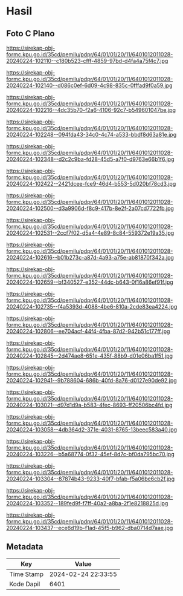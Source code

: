 # Hasil

## Foto C Plano

https://sirekap-obj-formc.kpu.go.id/35cd/pemilu/pdpr/64/01/01/20/11/6401012011028-20240224-102110--c180b523-cfff-4859-97bd-d4fa4a75f4c7.jpg

https://sirekap-obj-formc.kpu.go.id/35cd/pemilu/pdpr/64/01/01/20/11/6401012011028-20240224-102140--d086c0ef-6d09-4c98-835c-0fffad9f0a59.jpg

https://sirekap-obj-formc.kpu.go.id/35cd/pemilu/pdpr/64/01/01/20/11/6401012011028-20240224-102216--4dc35b70-f2a6-4106-92c7-b549601047be.jpg

https://sirekap-obj-formc.kpu.go.id/35cd/pemilu/pdpr/64/01/01/20/11/6401012011028-20240224-102248--094fda43-34c0-4c74-a533-bbdf8d63a81e.jpg

https://sirekap-obj-formc.kpu.go.id/35cd/pemilu/pdpr/64/01/01/20/11/6401012011028-20240224-102348--d2c2c9ba-fd28-45d5-a7f0-d9763e66b1f6.jpg

https://sirekap-obj-formc.kpu.go.id/35cd/pemilu/pdpr/64/01/01/20/11/6401012011028-20240224-102422--2421dcee-fce9-46d4-b553-5d020bf78cd3.jpg

https://sirekap-obj-formc.kpu.go.id/35cd/pemilu/pdpr/64/01/01/20/11/6401012011028-20240224-102500--d3a9906d-f8c9-417b-8e2f-2a07cd7722fb.jpg

https://sirekap-obj-formc.kpu.go.id/35cd/pemilu/pdpr/64/01/01/20/11/6401012011028-20240224-102531--2ccf7f02-d5a4-4e89-8c84-559372e19a35.jpg

https://sirekap-obj-formc.kpu.go.id/35cd/pemilu/pdpr/64/01/01/20/11/6401012011028-20240224-102616--b01b273c-a87d-4a93-a75e-ab81870f342a.jpg

https://sirekap-obj-formc.kpu.go.id/35cd/pemilu/pdpr/64/01/01/20/11/6401012011028-20240224-102659--bf340527-e352-44dc-b643-0f16a86ef91f.jpg

https://sirekap-obj-formc.kpu.go.id/35cd/pemilu/pdpr/64/01/01/20/11/6401012011028-20240224-102735--f4a5393d-4088-4be6-810a-2cde83ea4224.jpg

https://sirekap-obj-formc.kpu.go.id/35cd/pemilu/pdpr/64/01/01/20/11/6401012011028-20240224-102806--ee704acf-44f4-4fba-87d2-942b51c177ff.jpg

https://sirekap-obj-formc.kpu.go.id/35cd/pemilu/pdpr/64/01/01/20/11/6401012011028-20240224-102845--2d474ae8-651e-435f-88b9-d01e06ba1f51.jpg

https://sirekap-obj-formc.kpu.go.id/35cd/pemilu/pdpr/64/01/01/20/11/6401012011028-20240224-102941--9b788604-686b-40fd-8a76-d0127e90de92.jpg

https://sirekap-obj-formc.kpu.go.id/35cd/pemilu/pdpr/64/01/01/20/11/6401012011028-20240224-103021--d97d1d9a-b583-4fec-8693-ff20506bc4fd.jpg

https://sirekap-obj-formc.kpu.go.id/35cd/pemilu/pdpr/64/01/01/20/11/6401012011028-20240224-103058--4db364d2-371e-4031-8765-13beec583a40.jpg

https://sirekap-obj-formc.kpu.go.id/35cd/pemilu/pdpr/64/01/01/20/11/6401012011028-20240224-103226--b5a68774-0f32-45ef-8d7c-bf0da795bc70.jpg

https://sirekap-obj-formc.kpu.go.id/35cd/pemilu/pdpr/64/01/01/20/11/6401012011028-20240224-103304--87874b43-9233-40f7-bfab-f5a06be6cb2f.jpg

https://sirekap-obj-formc.kpu.go.id/35cd/pemilu/pdpr/64/01/01/20/11/6401012011028-20240224-103352--189fed9f-f7ff-40a2-a8ba-2f1e8218825d.jpg

https://sirekap-obj-formc.kpu.go.id/35cd/pemilu/pdpr/64/01/01/20/11/6401012011028-20240224-103437--ece6d19b-f1ad-45f5-b962-dba0714d7aae.jpg


## Metadata

| Key        | Value               |
| ---------- | ------------------- |
| Time Stamp | 2024-02-24 22:33:55 |
| Kode Dapil | 6401                |




